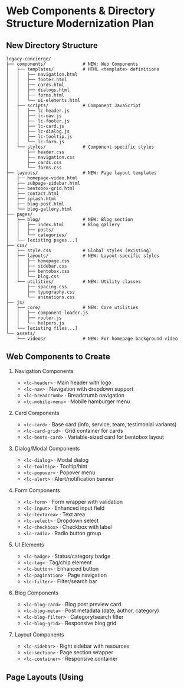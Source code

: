 # Web Components & Directory Structure Modernization Plan

## New Directory Structure

```plaintext
legacy-concierge/
├── components/              # NEW: Web Components
│   ├── templates/           # HTML <template> definitions
│   │   ├── navigation.html
│   │   ├── footer.html
│   │   ├── cards.html
│   │   ├── dialogs.html
│   │   ├── forms.html
│   │   └── ui-elements.html
│   ├── scripts/             # Component JavaScript
│   │   ├── lc-header.js
│   │   ├── lc-nav.js
│   │   ├── lc-footer.js
│   │   ├── lc-card.js
│   │   ├── lc-dialog.js
│   │   ├── lc-tooltip.js
│   │   └── lc-form.js
│   └── styles/              # Component-specific styles
│       ├── header.css
│       ├── navigation.css
│       ├── cards.css
│       └── forms.css
├── layouts/                 # NEW: Page layout templates
│   ├── homepage-video.html
│   ├── subpage-sidebar.html
│   ├── bentobox-grid.html
│   ├── contact.html
│   ├── splash.html
│   ├── blog-post.html
│   └── blog-gallery.html
├── pages/
│   ├── blog/                # NEW: Blog section
│   │   ├── index.html       # Blog gallery
│   │   ├── posts/
│   │   └── categories/
│   └── [existing pages...]
├── css/
│   ├── style.css            # Global styles (existing)
│   ├── layouts/             # NEW: Layout-specific styles
│   │   ├── homepage.css
│   │   ├── sidebar.css
│   │   ├── bentobox.css
│   │   └── blog.css
│   └── utilities/           # NEW: Utility classes
│       ├── spacing.css
│       ├── typography.css
│       └── animations.css
├── js/
│   ├── core/                # NEW: Core utilities
│   │   ├── component-loader.js
│   │   ├── router.js
│   │   └── helpers.js
│   └── [existing files...]
└── assets/
    └── videos/              # NEW: For homepage background video
```

## Web Components to Create

1. Navigation Components

    - `<lc-header>` &middot; Main header with logo
    - `<lc-nav>` &middot; Navigation with dropdown support
    - `<lc-breadcrumb>` &middot; Breadcrumb navigation
    - `<lc-mobile-menu>` &middot; Mobile hamburger menu

2. Card Components

    - `<lc-card>` &middot; Base card (info, service, team, testimonial variants)
    - `<lc-card-grid>` &middot; Grid container for cards
    - `<lc-bento-card>` &middot; Variable-sized card for bentobox layout

3. Dialog/Modal Components

    - `<lc-dialog>` &middot; Modal dialog
    - `<lc-tooltip>` &middot; Tooltip/hint
    - `<lc-popover>` &middot; Popover menu
    - `<lc-alert>` &middot; Alert/notification banner

4. Form Components

    - `<lc-form>` &middot; Form wrapper with validation
    - `<lc-input>` &middot; Enhanced input field
    - `<lc-textarea>` &middot; Text area
    - `<lc-select>` &middot; Dropdown select
    - `<lc-checkbox>` &middot; Checkbox with label
    - `<lc-radio>` &middot; Radio button group

5. UI Elements

    - `<lc-badge>` &middot; Status/category badge
    - `<lc-tag>` &middot; Tag/chip element
    - `<lc-button>` &middot; Enhanced button
    - `<lc-pagination>` &middot; Page navigation
    - `<lc-filter>` &middot; Filter/search bar

6. Blog Components

    - `<lc-blog-card>` &middot; Blog post preview card
    - `<lc-blog-meta>` &middot; Post metadata (date, author, category)
    - `<lc-blog-filter>` &middot; Category/search filter
    - `<lc-blog-grid>` &middot; Responsive blog grid

7. Layout Components

    - `<lc-sidebar>` &middot; Right sidebar with resources
    - `<lc-section>` &middot; Page section wrapper
    - `<lc-container>` &middot; Responsive container

## Page Layouts (Using <template>)

### Template Structure Example:

```html
<!-- layouts/homepage-video.html -->
<template id="layout-homepage">
    <div class="homepage-layout">
        <lc-header></lc-header>
        <section class="hero-video">
            <video autoplay muted loop playsinline>
                <source src="/assets/videos/hero.mp4" type="video/mp4">
            </video>
            <div class="hero-content">
                <slot name="hero"></slot>
            </div>
        </section>
        <main>
            <slot></slot>
        </main>
        <lc-footer></lc-footer>
    </div>
</template>
```

## Implementation Steps

### Phase 1: Foundation

1. Create new directory structure
2. Build core component loader utility
3. Create base `<template>` system
4. Implement `<lc-header>` and `<lc-footer>`

### Phase 2: Core Components

1. Build card components with variants
2. Create form components
3. Implement dialog/modal system
4. Add UI elements (badges, tags, buttons)

### Phase 3: Layouts

1. Homepage with video background
2. Sidebar subpage template
3. Bentobox grid layout
4. Contact page template

### Phase 4: Blog & Advanced

1. Blog post layout
2. Blog gallery with filters
3. Splash page template
4. Migration of 2-3 existing pages as proof-of-concept

## Component Architecture

### Light DOM with Custom Elements

```javascript
// components/scripts/lc-card.js
class LCCard extends HTMLElement {
    connectedCallback() {
        const template = document.getElementById('lc-card-template');
        const content = template.content.cloneNode(true);
        
        // No Shadow DOM - uses global CSS
        this.appendChild(content);
        
        // Add variant classes
        const variant = this.getAttribute('variant');
        if (variant) this.classList.add(`card-${variant}`);
    }
}
customElements.define('lc-card', LCCard);
```

### Hybrid Template Loading

```javascript
// Critical templates in HTML (header, footer)
// Optional templates loaded via JS
async function loadTemplate(name) {
    const response = await fetch(`/components/templates/${name}.html`);
    const html = await response.text();
    document.body.insertAdjacentHTML('beforeend', html);
}
```

## Benefits

- **DRY Code** &middot; Single source for navigation, footer, cards
- **Maintainability** &middot; Update one template, affects all pages
- **Performance** &middot; Templates cached, minimal overhead
- **Accessibility** &middot; WCAG 2.2 AA built into components
- **i18n Ready** &middot; Works with existing data-i18n system
- **Gradual Migration** &middot; Existing pages continue working
- **Progressive Enhancement** &middot; Works without JS (critical templates)

## Migration Strategy

1. Start with NEW pages (blog, splash)
2. Migrate homepage to video background layout
3. Convert 2-3 subpages to sidebar template
4. Convert treatments/expertise to bentobox grid
5. Gradually migrate remaining pages
6. Keep old code until all pages migrated
7. Final cleanup and removal of legacy code
